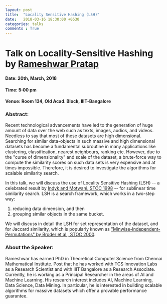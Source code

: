 ```yaml
---
layout: post
title:  "Locality Sensitive Hashing (LSH)"
date:   2018-03-16 18:30:00 +0530
categories: talks
comments : True
---
```

# Talk on Locality-Sensitive Hashing by [Rameshwar Pratap](https://sites.google.com/site/prataprameshwaryadav/)

#### Date: 20th, March, 2018

#### Time: 5:00 pm

#### Venue: Room 134, Old Acad. Block, IIIT-Bangalore

### Abstract:

Recent technological advancements have led to the generation of huge amount of data over the web such as texts, images, audios, and videos. Needless to say that most of these datasets are high dimensional. Searching for similar data-objects in such massive and high dimensional datasets has become a fundamental subroutine in many applications like clustering, classification, nearest neighbours, ranking etc. However, due to the "curse of dimensionality" and scale of the dataset, a brute-force way to compute the similarity scores on such data sets is very expensive and at times impossible. Therefore, it is desired to investigate the algorithms for scalable similarity search.

In this talk, we will discuss the use of Locality Sensitive Hashing (LSH) -- a celebrated result by [Indyk and Motwani, STOC 1998](http://www.cs.princeton.edu/courses/archive/spr04/cos598B/bib/IndykM-curse.pdf) -- for sublinear time similarity search. LSH is a search framework, which works in a two-step way:
1) reducing data dimension, and then
2) grouping similar objects in the same bucket.

We will discuss in detail the LSH for set representation of the dataset, and for Jaccard similarity, which is popularly known as ["Minwise-Independent-Permutations" by Broder et al., STOC 2000](https://dl.acm.org/citation.cfm?id=348768).

### About the Speaker:
Rameshwar has earned PhD in Theoretical Computer Science from Chennai Mathematical Institute. Post that he has worked with TCS Innovation Labs as a Research Scientist and with IIIT Bangalore as a Research Associate. Currently, he is working as a Principal Researcher in the areas of AI and Machine Learning. His research interest includes AI, Machine Learning, Data Science, Data Mining. In particular, he is interested in building scalable algorithms for massive datasets which offer a provable performance guarantee.
